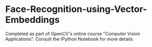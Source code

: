# Face-Recognition-using-Vector-Embeddings
Completed as part of OpenCV's online course "Computer Vision Applications". Consult the IPython Notebook for more details
